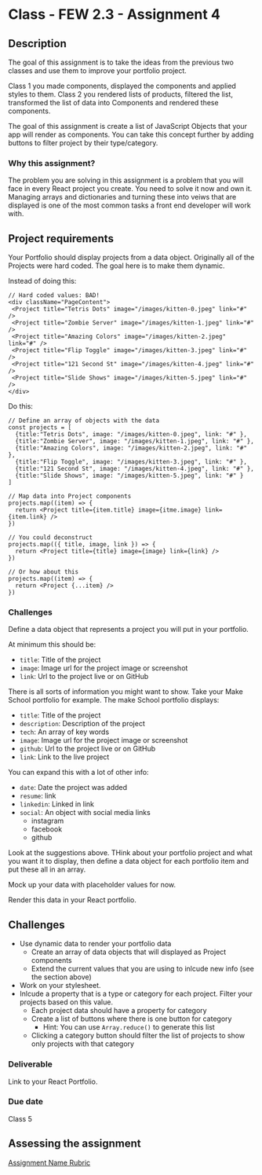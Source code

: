 # Class - FEW 2.3 - Assignment 4

## Description 

The goal of this assignment is to take the ideas from the previous two classes and use them to improve your portfolio project.

Class 1 you made components, displayed the components and applied styles to them. Class 2 you rendered lists of products, filtered the list, transformed the list of data into Components and rendered these components. 

The goal of this assignment is create a list of JavaScript Objects that your app will render as components. You can take this concept further by adding buttons to filter project by their type/category. 

### Why this assignment?

The problem you are solving in this assignment is a problem that you will face in every React project you create. You need to solve it now and own it. Managing arrays and dictionaries and turning these into veiws that are displayed is one of the most common tasks a front end developer will work with. 

## Project requirements

Your Portfolio should display projects from a data object. Originally all of the Projects were hard coded. The goal here is to make them dynamic.  

Instead of doing this:

 ```JS
// Hard coded values: BAD!
<div className="PageContent">
  <Project title="Tetris Dots" image="/images/kitten-0.jpeg" link="#" />
  <Project title="Zombie Server" image="/images/kitten-1.jpeg" link="#" />
  <Project title="Amazing Colors" image="/images/kitten-2.jpeg" link="#" />
  <Project title="Flip Toggle" image="/images/kitten-3.jpeg" link="#" />
  <Project title="121 Second St" image="/images/kitten-4.jpeg" link="#" />
  <Project title="Slide Shows" image="/images/kitten-5.jpeg" link="#" />
</div>
```

Do this: 

```JS
// Define an array of objects with the data
const projects = [
  {title:"Tetris Dots", image: "/images/kitten-0.jpeg", link: "#" }, 
  {title:"Zombie Server", image: "/images/kitten-1.jpeg", link: "#" },
  {title:"Amazing Colors", image: "/images/kitten-2.jpeg", link: "#" },
  {title:"Flip Toggle", image: "/images/kitten-3.jpeg", link: "#" },
  {title:"121 Second St", image: "/images/kitten-4.jpeg", link: "#" },
  {title:"Slide Shows", image: "/images/kitten-5.jpeg", link: "#" }
]

// Map data into Project components
projects.map((item) => {
  return <Project title={item.title} image={itme.image} link={item.link} />
})

// You could deconstruct
projects.map(({ title, image, link }) => {
  return <Project title={title} image={image} link={link} />
})

// Or how about this
projects.map((item) => {
  return <Project {...item} />
})
```

### Challenges 

Define a data object that represents a project you will put in your portfolio. 

At minimum this should be: 

- `title`: Title of the project
- `image`: Image url for the project image or screenshot
- `link`: Url to the project live or on GitHub

There is all sorts of information you might want to show. Take your Make School portfolio for example. The make School portfolio displays:

- `title`: Title of the project
- `description`: Description of the project 
- `tech`: An array of key words
- `image`: Image url for the project image or screenshot
- `github`: Url to the project live or on GitHub
- `link`: Link to the live project

You can expand this with a lot of other info: 

- `date`: Date the project was added
- `resume`: link
- `linkedin`: Linked in link
- `social`: An object with social media links 
  - instagram
  - facebook
  - github

Look at the suggestions above. THink about your portfolio project and what you want it to display, then define a data object for each portfolio item and put these all in an array. 

Mock up your data with placeholder values for now.  

Render this data in your React portfolio. 

## Challenges 

- Use dynamic data to render your portfolio data
  - Create an array of data objects that will displayed as Project components 
  - Extend the current values that you are using to inlcude new info (see the section above)
- Work on your stylesheet. 
- Inlcude a property that is a type or category for each project. Filter your projects based on this value. 
  - Each project data should have a property for category
  - Create a list of buttons where there is one button for category
    - Hint: You can use `Array.reduce()` to generate this list
  - Clicking a category button should filter the list of projects to show only projects with that category

### Deliverable

 Link to your React Portfolio. 

### Due date

Class 5

## Assessing the assignment

[Assignment Name Rubric](./Assignment-04-rubric.md)


